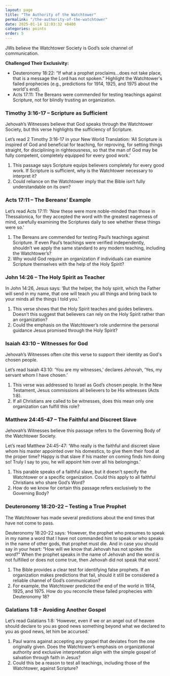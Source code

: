 ```yaml
---
layout: page
title: "The Authority of the Watchtower"
permalink: "/the-authority-of-the-watchtower"
date: 2025-01-14 12:03:32 +0400
categories: points
order: 5
---
```


JWs believe the Watchtower Society is God’s sole channel of communication.

**Challenged Their Exclusivity:**

- Deuteronomy 18:22: “If what a prophet proclaims…does not take place, that is a message the Lord has not spoken.”
  Highlight the Watchtower's failed prophecies (e.g., predictions for 1914, 1925, and 1975 about the world's end).
- Acts 17:11: The Bereans were commended for testing teachings against Scripture, not for blindly trusting an
  organization.

<!--more-->

### Timothy 3:16-17 – Scripture as Sufficient

Jehovah’s Witnesses believe that God speaks through the Watchtower Society, but this verse highlights the sufficiency of
Scripture.

Let’s read 2 Timothy 3:16-17 in your New World Translation: ‘All Scripture is inspired of God and beneficial for
teaching, for reproving, for setting things straight, for disciplining in righteousness, so that the man of God may be
fully competent, completely equipped for every good work.’

1. This passage says Scripture equips believers completely for every good work. If Scripture is sufficient, why is the
   Watchtower necessary to interpret it?
2. Could reliance on the Watchtower imply that the Bible isn’t fully understandable on its own?

### Acts 17:11 – The Bereans’ Example

Let’s read Acts 17:11: ‘Now these were more noble-minded than those in Thessalonica, for they accepted the word with the
greatest eagerness of mind, carefully examining the Scriptures daily to see whether these things were so.’

1. The Bereans are commended for testing Paul’s teachings against Scripture. If even Paul’s teachings were verified
   independently, shouldn’t we apply the same standard to any modern teaching, including the Watchtower’s?
2. Why would God require an organization if individuals can examine Scripture themselves with the help of the Holy
   Spirit?

### John 14:26 – The Holy Spirit as Teacher

In John 14:26, Jesus says: ‘But the helper, the holy spirit, which the Father will send in my name, that one will teach
you all things and bring back to your minds all the things I told you.’

1. This verse shows that the Holy Spirit teaches and guides believers. Doesn’t this suggest that believers can rely on
   the Holy Spirit rather than an organization?
2. Could the emphasis on the Watchtower’s role undermine the personal guidance Jesus promised through the Holy Spirit?

### Isaiah 43:10 – Witnesses for God

Jehovah’s Witnesses often cite this verse to support their identity as God's chosen people.

Let’s read Isaiah 43:10: ‘You are my witnesses,’ declares Jehovah, ‘Yes, my servant whom I have chosen.’

1. This verse was addressed to Israel as God’s chosen people. In the New Testament, Jesus commissions all believers to
   be His witnesses (Acts 1:8).
2. If all Christians are called to be witnesses, does this mean only one organization can fulfill this role?

### Matthew 24:45-47 – The Faithful and Discreet Slave

Jehovah’s Witnesses believe this passage refers to the Governing Body of the Watchtower Society.

Let’s read Matthew 24:45-47: ‘Who really is the faithful and discreet slave whom his master appointed over his
domestics, to give them their food at the proper time? Happy is that slave if his master on coming finds him doing so!
Truly I say to you, he will appoint him over all his belongings.’

1. This parable speaks of a faithful slave, but it doesn’t specify the Watchtower or a specific organization. Could this
   apply to all faithful Christians who share God’s Word?
2. How do we know for certain this passage refers exclusively to the Governing Body?

### Deuteronomy 18:20-22 – Testing a True Prophet

The Watchtower has made several predictions about the end times that have not come to pass.

Deuteronomy 18:20-22 says: ‘However, the prophet who presumes to speak in my name a word that I have not commanded him
to speak or who speaks in the name of other gods, that prophet must die. And in case you should say in your heart: “How
will we know that Jehovah has not spoken the word?” When the prophet speaks in the name of Jehovah and the word is not
fulfilled or does not come true, then Jehovah did not speak that word.’

1. The Bible provides a clear test for identifying false prophets. If an organization makes predictions that fail,
   should it still be considered a reliable channel of God’s communication?
2. For example, the Watchtower predicted the end of the world in 1914, 1925, and 1975. How do you reconcile these failed
   prophecies with Deuteronomy 18?

### Galatians 1:8 – Avoiding Another Gospel

Let’s read Galatians 1:8: ‘However, even if we or an angel out of heaven should declare to you as good news something
beyond what we declared to you as good news, let him be accursed.’

1. Paul warns against accepting any gospel that deviates from the one originally given. Does the Watchtower’s emphasis
   on organizational authority and exclusive interpretation align with the simple gospel of salvation through faith in
   Jesus?
2. Could this be a reason to test all teachings, including those of the Watchtower, against Scripture?